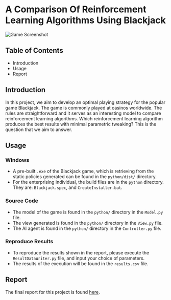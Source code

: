 # A Comparison Of Reinforcement Learning Algorithms Using Blackjack #


![Game Screenshot](https://github.com/htmlboss/blackjack/blob/master/Report/samplegame.png "In-game UI")

## Table of Contents
* Introduction
* Usage
* Report

## Introduction
In this project, we aim to develop an optimal playing strategy
for the popular game Blackjack. The game is commonly
played at casinos worldwide. The rules are straightforward
and it serves as an interesting model to compare reinforcement
learning algorithms. Which reinforcement learning
algorithm produces the best results with minimal parametric
tweaking? This is the question that we aim to answer.

## Usage

### Windows
* A pre-built `.exe` of the Blackjack game, which is retrieving from the static policies generated can be found in the `python/dist/` directory.
* For the enterprising individual, the build files are in the `python` directory. They are: `Blackjack.spec`, and `CreateInstaller.bat`.

### Source Code
* The model of the game is found in the `python/` directory in the `Model.py` file. 
* The view generated is found in the `python/` directory in the `View.py` file.
* The AI agent is found in the `python/` directory in the `Controller.py` file. 

### Reproduce Results
* To reproduce the results shown in the report, please execute the `ResultDataWriter.py` file, and input your choice of parameters.
* The results of the execution will be found in the `results.csv` file.

## Report
The final report for this project is found [here](https://github.com/htmlboss/blackjack/blob/master/Report/report.pdf).
